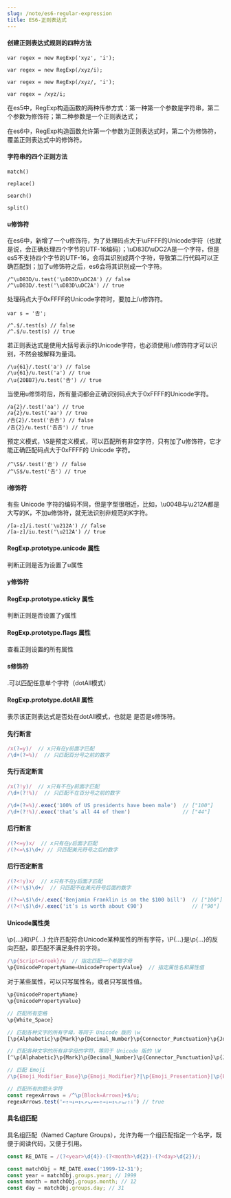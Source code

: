 ```yaml
---
slug: /note/es6-regular-expression
title: ES6-正则表达式
---
```

#### 创建正则表达式规则的四种方法

```
var regex = new RegExp('xyz', 'i');

var regex = new RegExp(/xyz/i);

var regex = new RegExp(/xyz/, 'i');

var regex = /xyz/i;
```

在es5中，RegExp构造函数的两种传参方式：第一种第一个参数是字符串，第二个参数为修饰符；第二种参数是一个正则表达式；

在es6中，RegExp构造函数允许第一个参数为正则表达式时，第二个为修饰符，覆盖正则表达式中的修饰符。

#### 字符串的四个正则方法

```
match()

replace()

search()

split()

```
#### u修饰符

在es6中，新增了一个u修饰符，为了处理码点大于\uFFFF的Unicode字符（也就是说，会正确处理四个字节的UTF-16编码）；\uD83D\uDC2A是一个字符，但是es5不支持四个字节的UTF-16，会将其识别成两个字符，导致第二行代码可以正确匹配到；加了u修饰符之后，es6会将其识别成一个字符。

```
/^\uD83D/u.test('\uD83D\uDC2A') // false
/^\uD83D/.test('\uD83D\uDC2A') // true
```

处理码点大于0xFFFF的Unicode字符时，要加上/u修饰符。

```
var s = '𠮷';

/^.$/.test(s) // false
/^.$/u.test(s) // true
```

若正则表达式是使用大括号表示的Unicode字符，也必须使用/u修饰符才可以识别，不然会被解释为量词。

```
/\u{61}/.test('a') // false
/\u{61}/u.test('a') // true
/\u{20BB7}/u.test('𠮷') // true
```

当使用u修饰符后，所有量词都会正确识别码点大于0xFFFF的Unicode字符。

```
/a{2}/.test('aa') // true
/a{2}/u.test('aa') // true
/𠮷{2}/.test('𠮷𠮷') // false
/𠮷{2}/u.test('𠮷𠮷') // true
```

预定义模式，\S是预定义模式，可以匹配所有非空字符，只有加了u修饰符，它才能正确匹配码点大于0xFFFF的 Unicode 字符。

```
/^\S$/.test('𠮷') // false
/^\S$/u.test('𠮷') // true
```

#### i修饰符

有些 Unicode 字符的编码不同，但是字型很相近，比如，\u004B与\u212A都是大写的K，不加u修饰符，就无法识别非规范的K字符。

```
/[a-z]/i.test('\u212A') // false
/[a-z]/iu.test('\u212A') // true
```

#### RegExp.prototype.unicode 属性

判断正则是否为设置了u属性

  

#### y修饰符

#### RegExp.prototype.sticky 属性

判断正则是否设置了y属性

  

#### RegExp.prototype.flags 属性

查看正则设置的所有属性

  

#### s修饰符

.可以匹配任意单个字符（dotAll模式）

  

#### RegExp.prototype.dotAll 属性

表示该正则表达式是否处在dotAll模式，也就是 是否是s修饰符。

#### 先行断言

```javascript
/x(?=y)/  // x只有在y前面才匹配
/\d+(?=%)/  // 只匹配百分号之前的数字
```

#### 先行否定断言

```javascript
/x(?!y)/  // x只有不在y前面才匹配
/\d+(?!%)/  // 只匹配不在百分号之前的数字

/\d+(?=%)/.exec('100% of US presidents have been male')  // ["100"]
/\d+(?!%)/.exec('that’s all 44 of them')                 // ["44"]
```

#### 后行断言

```javascript
/(?<=y)x/  // x只有在y后面才匹配
/(?<=\$)\d+/ // 只匹配美元符号之后的数字
```

#### 后行否定断言

```javascript
/(?<!y)x/  // x只有不在y后面才匹配
/(?<!\$)\d+/  // 只匹配不在美元符号后面的数字

/(?<=\$)\d+/.exec('Benjamin Franklin is on the $100 bill')  // ["100"]
/(?<!\$)\d+/.exec('it’s is worth about €90')                // ["90"]

```
#### Unicode属性类

\p\{...\}和\P\{...\} 允许匹配符合Unicode某种属性的所有字符，\P\{…\}是\p\{…\}的反向匹配，即匹配不满足条件的字符。

```javascript
/\p{Script=Greek}/u  // 指定匹配一个希腊字母
\p{UnicodePropertyName=UnicodePropertyValue}  // 指定属性名和属性值

```

对于某些属性，可以只写属性名，或者只写属性值。

```javascript
\p{UnicodePropertyName}
\p{UnicodePropertyValue}

// 匹配所有空格
\p{White_Space}

// 匹配各种文字的所有字母，等同于 Unicode 版的 \w
[\p{Alphabetic}\p{Mark}\p{Decimal_Number}\p{Connector_Punctuation}\p{Join_Control}]

// 匹配各种文字的所有非字母的字符，等同于 Unicode 版的 \W
[^\p{Alphabetic}\p{Mark}\p{Decimal_Number}\p{Connector_Punctuation}\p{Join_Control}]

// 匹配 Emoji
/\p{Emoji_Modifier_Base}\p{Emoji_Modifier}?|\p{Emoji_Presentation}|\p{Emoji}\uFE0F/gu

// 匹配所有的箭头字符
const regexArrows = /^\p{Block=Arrows}+$/u;
regexArrows.test('←↑→↓↔↕↖↗↘↙⇏⇐⇑⇒⇓⇔⇕⇖⇗⇘⇙⇧⇩') // true
```

#### 具名组匹配

具名组匹配（Named Capture Groups），允许为每一个组匹配指定一个名字，既便于阅读代码，又便于引用。

```javascript
const RE_DATE = /(?<year>\d{4})-(?<month>\d{2})-(?<day>\d{2})/;

const matchObj = RE_DATE.exec('1999-12-31');
const year = matchObj.groups.year; // 1999
const month = matchObj.groups.month; // 12
const day = matchObj.groups.day; // 31
```
